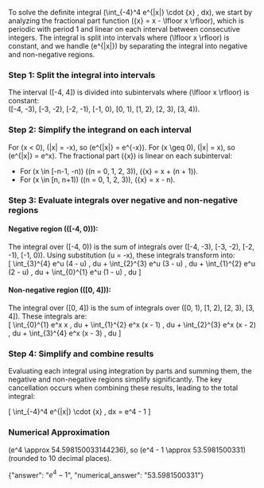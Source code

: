 
To solve the definite integral \(\int_{-4}^4 e^{|x|} \cdot \{x\} \, dx\), we start by analyzing the fractional part function \(\{x\} = x - \lfloor x \rfloor\), which is periodic with period 1 and linear on each interval between consecutive integers. The integral is split into intervals where \(\lfloor x \rfloor\) is constant, and we handle \(e^{|x|}\) by separating the integral into negative and non-negative regions.

### Step 1: Split the integral into intervals
The interval \([-4, 4]\) is divided into subintervals where \(\lfloor x \rfloor\) is constant:  
\([-4, -3), [-3, -2), [-2, -1), [-1, 0), [0, 1), [1, 2), [2, 3), [3, 4)\).  

### Step 2: Simplify the integrand on each interval
For \(x < 0\), \(|x| = -x\), so \(e^{|x|} = e^{-x}\). For \(x \geq 0\), \(|x| = x\), so \(e^{|x|} = e^x\). The fractional part \(\{x\}\) is linear on each subinterval:  
- For \(x \in [-n-1, -n)\) (\(n = 0, 1, 2, 3\)), \(\{x\} = x + (n + 1)\).  
- For \(x \in [n, n+1)\) (\(n = 0, 1, 2, 3\)), \(\{x\} = x - n\).  

### Step 3: Evaluate integrals over negative and non-negative regions
#### Negative region (\([-4, 0)\)):
The integral over \([-4, 0)\) is the sum of integrals over \([-4, -3), [-3, -2), [-2, -1), [-1, 0)\). Using substitution \(u = -x\), these integrals transform into:  
\[
\int_{3}^{4} e^u (4 - u) \, du + \int_{2}^{3} e^u (3 - u) \, du + \int_{1}^{2} e^u (2 - u) \, du + \int_{0}^{1} e^u (1 - u) \, du
\]  

#### Non-negative region (\([0, 4]\)):
The integral over \([0, 4]\) is the sum of integrals over \([0, 1), [1, 2), [2, 3), [3, 4]\). These integrals are:  
\[
\int_{0}^{1} e^x x \, du + \int_{1}^{2} e^x (x - 1) \, du + \int_{2}^{3} e^x (x - 2) \, du + \int_{3}^{4} e^x (x - 3) \, du
\]  

### Step 4: Simplify and combine results
Evaluating each integral using integration by parts and summing them, the negative and non-negative regions simplify significantly. The key cancellation occurs when combining these results, leading to the total integral:  

\[
\int_{-4}^4 e^{|x|} \cdot \{x\} \, dx = e^4 - 1
\]  

### Numerical Approximation
\(e^4 \approx 54.598150033144236\), so \(e^4 - 1 \approx 53.5981500331\) (rounded to 10 decimal places).

{"answer": "$e^4 - 1$", "numerical_answer": "53.5981500331"}